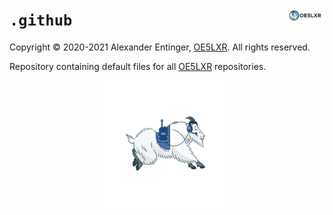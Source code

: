 <a href="https://oe5lxr.at/"><img align="right" src="https://github.com/oe5lxr/.github/raw/main/logo/oe5lxr-mountain-goat-horizontal.png" width="12%"></a>
`.github`
=========
Copyright © 2020-2021 Alexander Entinger, [OE5LXR](https://oe5lxr.at/). All rights reserved.

Repository containing default files for all [OE5LXR](https://oe5lxr.at/) repositories.

<p align="center">
  <a href="https://oe5lxr.at/"><img src="logo/oe5lxr-mountain-goat.png" width="40%"></a>
</p>
